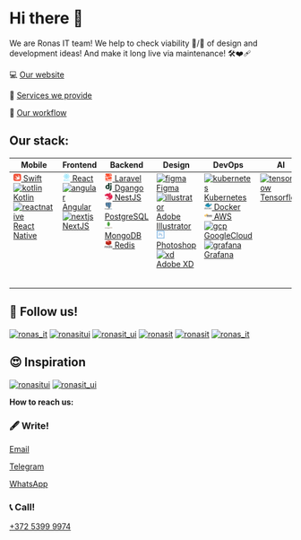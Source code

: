 # Hi there 🐙

We are Ronas IT team! We help to check viability 🍃/🍂 of design and development ideas! And make it long live via maintenance! 🛠❤️‍🩹

💻 [Our website](https://www.ronasit.com/)

📄 [Services we provide](https://www.ronasit.com/services/)

🤍 [Our workflow](https://www.ronasit.com/how-we-work/)

## Our stack:

<table border="0" cellspacing="0" cellpadding="0">
<thead>
  <tr>
    <th>Mobile</th>
    <th>Frontend</th>
    <th>Backend</th>
    <th>Design</th>
    <th>DevOps</th>
    <th>AI</th>
  </tr>
</thead>
<tbody>
  <tr>
    <td valign="top">
        <a href="https://developer.apple.com/swift/" target="_blank" rel="noreferrer"> <img src="https://raw.githubusercontent.com/devicons/devicon/master/icons/swift/swift-original.svg" alt="swift" width="14" height="14"/> Swift</a> <br>
        <a href="https://kotlinlang.org" target="_blank" rel="noreferrer"> <img src="https://www.vectorlogo.zone/logos/kotlinlang/kotlinlang-icon.svg" alt="kotlin" width="14" height="14"/> Kotlin</a> <br>
        <a href="https://reactnative.dev/" target="_blank" rel="noreferrer"> <img src="https://reactnative.dev/img/header_logo.svg" alt="reactnative" width="14" height="14"/> React Native</a> <br>
    </td>
    <td valign="top">
        <a href="https://reactjs.org/" target="_blank" rel="noreferrer"> <img src="https://raw.githubusercontent.com/devicons/devicon/master/icons/react/react-original-wordmark.svg" alt="react" width="14" height="14"/> React</a> <br>
        <a href="https://angular.io" target="_blank" rel="noreferrer"> <img src="https://angular.io/assets/images/logos/angular/angular.svg" alt="angular" width="14" height="14"/> Angular</a> <br>
        <a href="https://nextjs.org/" target="_blank" rel="noreferrer"> <img src="https://cdn.worldvectorlogo.com/logos/nextjs-2.svg" alt="nextjs" width="14" height="14"/> NextJS</a> <br>
    </td>
    <td valign="top">
        <a href="https://laravel.com/" target="_blank" rel="noreferrer"> <img src="https://raw.githubusercontent.com/devicons/devicon/master/icons/laravel/laravel-plain-wordmark.svg" alt="laravel" width="14" height="14"/> Laravel</a> <br>
        <a href="https://www.djangoproject.com/" target="_blank" rel="noreferrer"> <img src="https://raw.githubusercontent.com/devicons/devicon/master/icons/django/django-plain.svg" alt="django" width="14" height="14"/> Dgango</a> <br>
        <a href="https://nestjs.com/" target="_blank" rel="noreferrer"> <img src="https://raw.githubusercontent.com/devicons/devicon/master/icons/nestjs/nestjs-plain.svg" alt="nestjs" width="14" height="14"/> NestJS</a> <br>
        <a href="https://www.postgresql.org" target="_blank" rel="noreferrer"> <img src="https://raw.githubusercontent.com/devicons/devicon/master/icons/postgresql/postgresql-original-wordmark.svg" alt="postgresql" width="14" height="14"/> PostgreSQL</a> <br>
        <a href="https://www.mongodb.com/" target="_blank" rel="noreferrer"> <img src="https://raw.githubusercontent.com/devicons/devicon/master/icons/mongodb/mongodb-original-wordmark.svg" alt="mongodb" width="14" height="14"/> MongoDB</a> <br>
        <a href="https://redis.io" target="_blank" rel="noreferrer"> <img src="https://raw.githubusercontent.com/devicons/devicon/master/icons/redis/redis-original-wordmark.svg" alt="redis" width="14" height="14"/> Redis</a> <br>
    </td>
    <td valign="top">
        <a href="https://www.figma.com/" target="_blank" rel="noreferrer"> <img src="https://www.vectorlogo.zone/logos/figma/figma-icon.svg" alt="figma" width="14" height="14"/> Figma</a> <br>
        <a href="https://www.adobe.com/in/products/illustrator.html" target="_blank" rel="noreferrer"> <img src="https://www.vectorlogo.zone/logos/adobe_illustrator/adobe_illustrator-icon.svg" alt="illustrator" width="14" height="14"/> Adobe Illustrator</a> <br>
        <a href="https://www.photoshop.com/en" target="_blank" rel="noreferrer"> <img src="https://raw.githubusercontent.com/devicons/devicon/master/icons/photoshop/photoshop-line.svg" alt="photoshop" width="14" height="14"/> Photoshop</a> <br>
        <a href="https://www.adobe.com/products/xd.html" target="_blank" rel="noreferrer"> <img src="https://cdn.worldvectorlogo.com/logos/adobe-xd.svg" alt="xd" width="14" height="14"/> Adobe XD</a> </p><br>
    </td>
    <td valign="top">
        <a href="https://kubernetes.io" target="_blank" rel="noreferrer"> <img src="https://www.vectorlogo.zone/logos/kubernetes/kubernetes-icon.svg" alt="kubernetes" width="14" height="14"/> Kubernetes</a> <br>
        <a href="https://www.docker.com/" target="_blank" rel="noreferrer"> <img src="https://raw.githubusercontent.com/devicons/devicon/master/icons/docker/docker-original-wordmark.svg" alt="docker" width="14" height="14"/> Docker</a> <br>
        <a href="https://aws.amazon.com" target="_blank" rel="noreferrer"> <img src="https://raw.githubusercontent.com/devicons/devicon/master/icons/amazonwebservices/amazonwebservices-original-wordmark.svg" alt="aws" width="14" height="14"/> AWS</a> <br>
        <a href="https://cloud.google.com" target="_blank" rel="noreferrer"> <img src="https://www.vectorlogo.zone/logos/google_cloud/google_cloud-icon.svg" alt="gcp" width="14" height="14"/> GoogleCloud</a> <br>
        <a href="https://grafana.com" target="_blank" rel="noreferrer"> <img src="https://www.vectorlogo.zone/logos/grafana/grafana-icon.svg" alt="grafana" width="14" height="14"/> Grafana</a> <br>
    </td>
    <td valign="top">
        <a href="https://www.tensorflow.org" target="_blank" rel="noreferrer"> <img src="https://www.vectorlogo.zone/logos/tensorflow/tensorflow-icon.svg" alt="tensorflow" width="14" height="14"/> Tensorflow</a> 
    </td>
  </tr>
  <tr>
</tbody>
</table>

## 🎠 Follow us!

<a href="https://twitter.com/ronas_it" target="blank"><img align="center" src="https://raw.githubusercontent.com/rahuldkjain/github-profile-readme-generator/master/src/images/icons/Social/twitter.svg" alt="ronas_it" height="20" width="30" /></a>
<a href="https://fb.com/RonasITSoftware" target="blank"><img align="center" src="https://raw.githubusercontent.com/rahuldkjain/github-profile-readme-generator/master/src/images/icons/Social/facebook.svg" alt="ronasitui" height="20" width="30" /></a>
<a href="https://instagram.com/ronas_it" target="blank"><img align="center" src="https://raw.githubusercontent.com/rahuldkjain/github-profile-readme-generator/master/src/images/icons/Social/instagram.svg" alt="ronasit_ui" height="20" width="30" /></a>
<a href="https://linkedin.com/in/ronasit" target="blank"><img align="center" src="https://raw.githubusercontent.com/rahuldkjain/github-profile-readme-generator/master/src/images/icons/Social/linked-in-alt.svg" alt="ronasit" height="20" width="30" /></a>
<a href="https://dribbble.com/ronasit" target="blank"><img align="center" src="https://raw.githubusercontent.com/rahuldkjain/github-profile-readme-generator/master/src/images/icons/Social/dribbble.svg" alt="ronasit" height="20" width="30" /></a>
<a href="https://www.behance.net/ronas_it" target="blank"><img align="center" src="https://raw.githubusercontent.com/rahuldkjain/github-profile-readme-generator/master/src/images/icons/Social/behance.svg" alt="ronas_it" height="20" width="30" /></a>

## 😍 Inspiration


<a href="https://fb.com/ronasitui" target="blank"><img align="center" src="https://raw.githubusercontent.com/rahuldkjain/github-profile-readme-generator/master/src/images/icons/Social/facebook.svg" alt="ronasitui" height="20" width="30" /></a>
<a href="https://instagram.com/ronasit_ui" target="blank"><img align="center" src="https://raw.githubusercontent.com/rahuldkjain/github-profile-readme-generator/master/src/images/icons/Social/instagram.svg" alt="ronasit_ui" height="20" width="30" /></a>

**How to reach us:**

### 🖋 Write!

[Email](info@ronasit.com)

[Telegram](https://t.me/ronas_it)

[WhatsApp](https://wa.me/37253999974?text=Hi%20Ronas,%20I%20want%20you%20to%20help%20me%20with)

### 📞 Call!

[+372 5399 9974](tel:+37253999974)